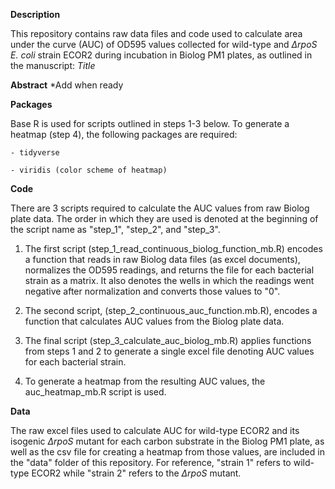 **Description**

This repository contains raw data files and code used to calculate area under the curve (AUC) of OD595 values collected for wild-type and *∆rpoS* *E. coli* strain ECOR2 during incubation in Biolog PM1 plates, as outlined in the manuscript: *Title*


**Abstract**
 *Add when ready 
 
 **Packages**

Base R is used for scripts outlined in steps 1-3 below. To generate a heatmap (step 4), the following packages are required:

    - tidyverse

    - viridis (color scheme of heatmap)
 
**Code**

There are 3 scripts required to calculate the AUC values from raw Biolog plate data. The order in which they are used is denoted at the beginning of the script name as "step_1", "step_2", and "step_3". 

1. The first script (step_1_read_continuous_biolog_function_mb.R) encodes a function that reads in raw Biolog data files (as excel documents), normalizes the OD595 readings, and returns the file for each bacterial strain as a matrix. It also denotes the wells in which the readings went negative after normalization and converts those values to "0".

2. The second script, (step_2_continuous_auc_function.mb.R), encodes a function that calculates AUC values from the Biolog plate data.

3. The final script (step_3_calculate_auc_biolog_mb.R) applies functions from steps 1 and 2 to generate a single excel file denoting AUC values for each bacterial strain.

4. To generate a heatmap from the resulting AUC values, the auc_heatmap_mb.R script is used. 

**Data**

The raw excel files used to calculate AUC for wild-type ECOR2 and its isogenic *∆rpoS* mutant for each carbon substrate in the Biolog PM1 plate, as well as the csv file for creating a heatmap from those values, are included in the "data" folder of this repository. For reference, "strain 1" refers to wild-type ECOR2 while "strain 2" refers to the *∆rpoS* mutant.

